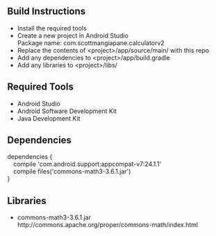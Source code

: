 ## Build Instructions

<ul>
<li>Install the required tools</li>
<li>Create a new project in Android Studio<br>Package name: com.scottmangiapane.calculatorv2</li>
<li>Replace the contents of &lt;project&gt;/app/source/main/ with this repo</li>
<li>Add any dependencies to &lt;project&gt;/app/build.gradle</li>
<li>Add any libraries to &lt;project&gt;/libs/</li>
</ul>

## Required Tools

<ul>
<li>Android Studio</li>
<li>Android Software Development Kit</li>
<li>Java Development Kit</li>
</ul>

## Dependencies

dependencies {<br>&emsp;compile 'com.android.support:appcompat-v7:24.1.1'<br>&emsp;compile files('commons-math3-3.6.1.jar')<br>}

## Libraries

<ul>
<li>commons-math3-3.6.1.jar<br>http://commons.apache.org/proper/commons-math/index.html</li>
